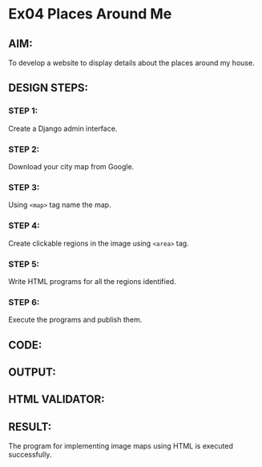 # Ex04 Places Around Me
## AIM:
To develop a website to display details about the places around my house.

## DESIGN STEPS:

### STEP 1:
Create a Django admin interface.

### STEP 2:
Download your city map from Google.

### STEP 3:
Using ```<map>``` tag name the map.

### STEP 4:
Create clickable regions in the image using ```<area>``` tag.

### STEP 5:
Write HTML programs for all the regions identified.

### STEP 6:
Execute the programs and publish them.

## CODE:


## OUTPUT:


## HTML VALIDATOR:


## RESULT:
The program for implementing image maps using HTML is executed successfully.

